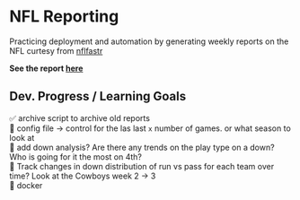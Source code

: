 # NFL Reporting

Practicing deployment and automation by generating weekly reports on 
the NFL curtesy from [nflfastr](https://www.nflfastr.com/)

**See the report [here](NFL-Report.md)**


Dev. Progress / Learning Goals
---  
:white_check_mark: archive script to archive old reports      
:black_square_button: config file -> control for the las last `x` number of games. or what season to look at    
:black_square_button: add down analysis? Are there any trends on the play type on a down? Who is going for it the most on 4th?     
:black_square_button: Track changes in down distribution of run vs pass for each team over time? Look at the Cowboys week 2 -> 3  
:black_square_button: docker    

